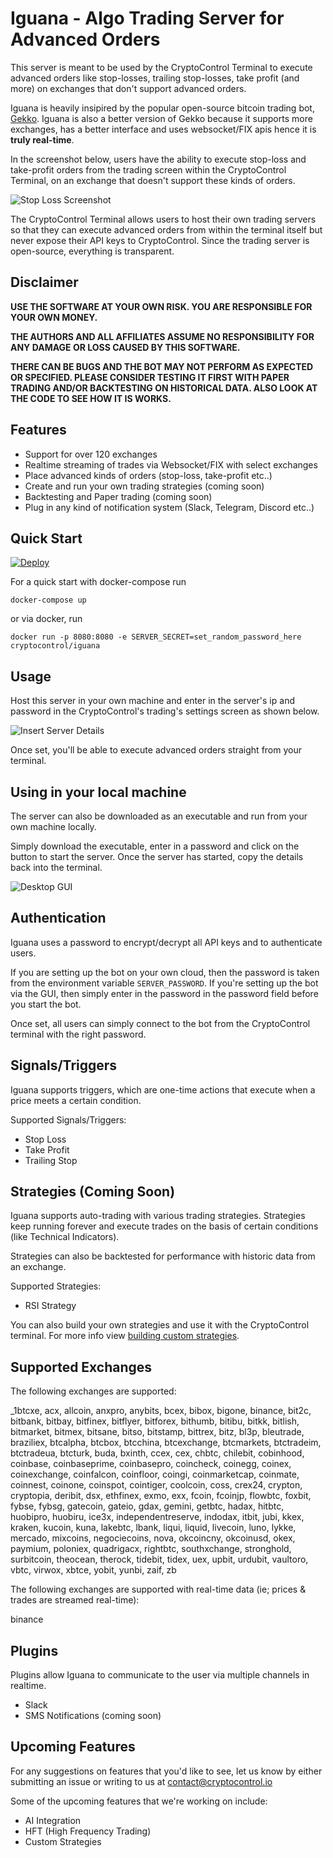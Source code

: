 Iguana - Algo Trading Server for Advanced Orders
================================================

This server is meant to be used by the CryptoControl Terminal to execute advanced orders like stop-losses, trailing stop-losses, take profit (and more) on exchanges that don't support advanced orders.

Iguana is heavily insipired by the popular open-source bitcoin trading bot, [Gekko](https://github.com/askmike/gekko). Iguana is also a
better version of Gekko because it supports more exchanges, has a better interface and uses websocket/FIX apis hence it is **truly real-time**.

In the screenshot below, users have the ability to execute stop-loss and take-profit orders from the trading screen within the CryptoControl Terminal, on an exchange that doesn't support these kinds of orders.

![Stop Loss Screenshot](./screenshots/stoploss3.png)

The CryptoControl Terminal allows users to host their own trading servers so that they can execute advanced orders from within the terminal itself but never expose their API keys to CryptoControl. Since the trading server is open-source, everything is transparent.


## Disclaimer
**USE THE SOFTWARE AT YOUR OWN RISK. YOU ARE RESPONSIBLE FOR YOUR OWN MONEY.**

**THE AUTHORS AND ALL AFFILIATES ASSUME NO RESPONSIBILITY FOR ANY DAMAGE OR LOSS CAUSED BY THIS SOFTWARE.**

**THERE CAN BE BUGS AND THE BOT MAY NOT PERFORM AS EXPECTED OR SPECIFIED. PLEASE CONSIDER TESTING IT FIRST WITH PAPER TRADING AND/OR BACKTESTING ON HISTORICAL DATA. ALSO LOOK AT THE CODE TO SEE HOW IT IS WORKS.**


## Features
- Support for over 120 exchanges
- Realtime streaming of trades via Websocket/FIX with select exchanges
- Place advanced kinds of orders (stop-loss, take-profit etc..)
- Create and run your own trading strategies (coming soon)
- Backtesting and Paper trading (coming soon)
- Plug in any kind of notification system (Slack, Telegram, Discord etc..)


## Quick Start
[![Deploy](https://www.herokucdn.com/deploy/button.svg)](https://heroku.com/deploy?template=https://github.com/cryptocontrol/algo-trading-server
)

For a quick start with docker-compose run
```
docker-compose up
```
or via docker, run
```
docker run -p 8080:8080 -e SERVER_SECRET=set_random_password_here cryptocontrol/iguana
```


## Usage
Host this server in your own machine and enter in the server's ip and password in the CryptoControl's trading's settings screen as shown below.

![Insert Server Details](./screenshots/setup2.png)

Once set, you'll be able to execute advanced orders straight from your terminal.


## Using in your local machine
The server can also be downloaded as an executable and run from your own machine locally.

Simply download the executable, enter in a password and click on the button to start the server. Once the server has started, copy the details back into the terminal.

![Desktop GUI](./screenshots/gui3.png)

<!-- ## How advanced orders work
To execute advanced orders, a server needs to be running 24x7 monitoring the price feeds of various exchanges and executing trades automatically when certain conditions are met.

Some exchanges have a real-time api (websocket or FIX) for trades which allow  -->

## Authentication
Iguana uses a password to encrypt/decrypt all API keys and to authenticate users.

If you are setting up the bot on your own cloud, then the password is taken from the environment variable `SERVER_PASSWORD`. If you're setting up the bot via the GUI, then simply enter in the password in the password field before you start the bot.

Once set, all users can simply connect to the bot from the CryptoControl terminal with the right password.


## Signals/Triggers
Iguana supports triggers, which are one-time actions that execute when a price meets a certain condition.

Supported Signals/Triggers:
- Stop Loss
- Take Profit
- Trailing Stop

## Strategies (Coming Soon)
Iguana supports auto-trading with various trading strategies. Strategies keep running forever and execute trades on the basis of certain conditions (like Technical Indicators).

Strategies can also be backtested for performance with historic data from an exchange.

Supported Strategies:
- RSI Strategy

You can also build your own strategies and use it with the CryptoControl terminal. For more info view [building custom strategies](./docs/CUSTOM_STRATEGIES.md).

## Supported Exchanges
The following exchanges are supported:

_1btcxe, acx, allcoin, anxpro, anybits, bcex, bibox, bigone, binance, bit2c, bitbank, bitbay, bitfinex, bitflyer, bitforex, bithumb, bitibu, bitkk, bitlish, bitmarket, bitmex, bitsane, bitso, bitstamp, bittrex, bitz, bl3p, bleutrade, braziliex, btcalpha, btcbox, btcchina, btcexchange, btcmarkets, btctradeim, btctradeua, btcturk, buda, bxinth, ccex, cex, chbtc, chilebit, cobinhood, coinbase, coinbaseprime, coinbasepro, coincheck, coinegg, coinex, coinexchange, coinfalcon, coinfloor, coingi, coinmarketcap, coinmate, coinnest, coinone, coinspot, cointiger, coolcoin, coss, crex24, crypton, cryptopia, deribit, dsx, ethfinex, exmo, exx, fcoin, fcoinjp, flowbtc, foxbit, fybse, fybsg, gatecoin, gateio, gdax, gemini, getbtc, hadax, hitbtc, huobipro, huobiru, ice3x, independentreserve, indodax, itbit, jubi, kkex, kraken, kucoin, kuna, lakebtc, lbank, liqui, liquid, livecoin, luno, lykke, mercado, mixcoins, negociecoins, nova, okcoincny, okcoinusd, okex, paymium, poloniex, quadrigacx, rightbtc, southxchange, stronghold, surbitcoin, theocean, therock, tidebit, tidex, uex, upbit, urdubit, vaultoro, vbtc, virwox, xbtce, yobit, yunbi, zaif, zb

The following exchanges are supported with real-time data (ie; prices & trades are streamed real-time):

binance

## Plugins
Plugins allow Iguana to communicate to the user via multiple channels in realtime.
- Slack
- SMS Notifications (coming soon)
<!-- - blah (coming ) -->

## Upcoming Features
For any suggestions on features that you'd like to see, let us know by either submitting an issue or writing to us at contact@cryptocontrol.io

Some of the upcoming features that we're working on include:

- AI Integration
- HFT (High Frequency Trading)
- Custom Strategies
